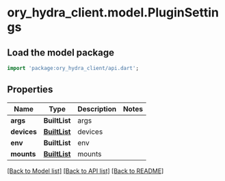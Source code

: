 # ory_hydra_client.model.PluginSettings

## Load the model package
```dart
import 'package:ory_hydra_client/api.dart';
```

## Properties
Name | Type | Description | Notes
------------ | ------------- | ------------- | -------------
**args** | **BuiltList<String>** | args | 
**devices** | [**BuiltList<PluginDevice>**](PluginDevice.md) | devices | 
**env** | **BuiltList<String>** | env | 
**mounts** | [**BuiltList<PluginMount>**](PluginMount.md) | mounts | 

[[Back to Model list]](../README.md#documentation-for-models) [[Back to API list]](../README.md#documentation-for-api-endpoints) [[Back to README]](../README.md)


